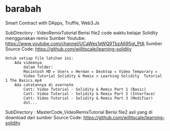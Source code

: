 # barabah

Smart Contract with  DApps, Truffle, Web3.Js

SubDirectory : VideoRemixTutorial
    Berisi file2 code waktu belajar Solidity menggunakan remix 
    Sumber Youtube:
    https://www.youtube.com/channel/UCaWes1eWQ9TbzA695gl_PtA
    Sumber Source Code: https://github.com/willitscale/learning-solidity
    
    Untuk setiap file latihan ini:
        Ada videonya
            dalam folder: 
            Macintosh HD⁩ ▸ ⁨Users⁩ ▸ ⁨Herman⁩ ▸ ⁨Desktop⁩ ▸ ⁨Video Temporary⁩ ▸ 
            ⁨Video Tutorial Solidity & Remix⁩ > Learning Solidity  Tutorial 1 The Basics.mp4
        Ada catatannya di evernote
            Catt: Video Tutorial - Solidity & Remix Part 1 (Basic)
            Catt: Video Tutorial - Solidity & Remix Part 2 (Interface)
            Catt: Video Tutorial - Solidity & Remix Part 3 (Modifier)
            dst...

SubDirectory : MasterCode_VideoRemixTutorial
    Berisi file2 asli yang di download dari sumber Source Code: https://github.com/willitscale/learning-solidity
